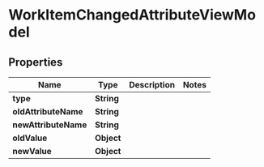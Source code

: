 

# WorkItemChangedAttributeViewModel


## Properties

| Name | Type | Description | Notes |
|------------ | ------------- | ------------- | -------------|
|**type** | **String** |  |  |
|**oldAttributeName** | **String** |  |  |
|**newAttributeName** | **String** |  |  |
|**oldValue** | **Object** |  |  |
|**newValue** | **Object** |  |  |



